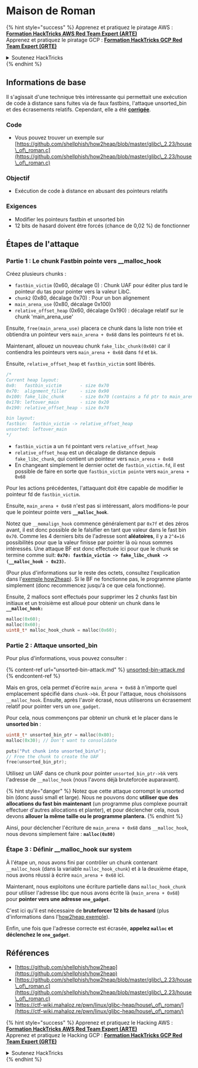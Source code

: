 # Maison de Roman

{% hint style="success" %}
Apprenez et pratiquez le piratage AWS :<img src="/.gitbook/assets/arte.png" alt="" data-size="line">[**Formation HackTricks AWS Red Team Expert (ARTE)**](https://training.hacktricks.xyz/courses/arte)<img src="/.gitbook/assets/arte.png" alt="" data-size="line">\
Apprenez et pratiquez le piratage GCP : <img src="/.gitbook/assets/grte.png" alt="" data-size="line">[**Formation HackTricks GCP Red Team Expert (GRTE)**<img src="/.gitbook/assets/grte.png" alt="" data-size="line">](https://training.hacktricks.xyz/courses/grte)

<details>

<summary>Soutenez HackTricks</summary>

* Consultez les [**plans d'abonnement**](https://github.com/sponsors/carlospolop)!
* **Rejoignez le** 💬 [**groupe Discord**](https://discord.gg/hRep4RUj7f) ou le [**groupe Telegram**](https://t.me/peass) ou **suivez-nous** sur **Twitter** 🐦 [**@hacktricks\_live**](https://twitter.com/hacktricks\_live)**.**
* **Partagez des astuces de piratage en soumettant des PR aux** [**HackTricks**](https://github.com/carlospolop/hacktricks) et [**HackTricks Cloud**](https://github.com/carlospolop/hacktricks-cloud) github repos.

</details>
{% endhint %}

## Informations de base

Il s'agissait d'une technique très intéressante qui permettait une exécution de code à distance sans fuites via de faux fastbins, l'attaque unsorted\_bin et des écrasements relatifs. Cependant, elle a été [**corrigée**](https://sourceware.org/git/?p=glibc.git;a=commitdiff;h=b90ddd08f6dd688e651df9ee89ca3a69ff88cd0c).

### Code

* Vous pouvez trouver un exemple sur [https://github.com/shellphish/how2heap/blob/master/glibc\_2.23/house\_of\_roman.c](https://github.com/shellphish/how2heap/blob/master/glibc\_2.23/house\_of\_roman.c)

### Objectif

* Exécution de code à distance en abusant des pointeurs relatifs

### Exigences

* Modifier les pointeurs fastbin et unsorted bin
* 12 bits de hasard doivent être forcés (chance de 0,02 %) de fonctionner

## Étapes de l'attaque

### Partie 1 : Le chunk Fastbin pointe vers \_\_malloc\_hook

Créez plusieurs chunks :

* `fastbin_victim` (0x60, décalage 0) : Chunk UAF pour éditer plus tard le pointeur du tas pour pointer vers la valeur LibC.
* `chunk2` (0x80, décalage 0x70) : Pour un bon alignement
* `main_arena_use` (0x80, décalage 0x100)
* `relative_offset_heap` (0x60, décalage 0x190) : décalage relatif sur le chunk 'main\_arena\_use'

Ensuite, `free(main_arena_use)` placera ce chunk dans la liste non triée et obtiendra un pointeur vers `main_arena + 0x68` dans les pointeurs `fd` et `bk`.

Maintenant, allouez un nouveau chunk `fake_libc_chunk(0x60)` car il contiendra les pointeurs vers `main_arena + 0x68` dans `fd` et `bk`.

Ensuite, `relative_offset_heap` et `fastbin_victim` sont libérés.
```c
/*
Current heap layout:
0x0:   fastbin_victim       - size 0x70
0x70:  alignment_filler     - size 0x90
0x100: fake_libc_chunk      - size 0x70 (contains a fd ptr to main_arena + 0x68)
0x170: leftover_main        - size 0x20
0x190: relative_offset_heap - size 0x70

bin layout:
fastbin:  fastbin_victim -> relative_offset_heap
unsorted: leftover_main
*/
```
* &#x20;`fastbin_victim` a un `fd` pointant vers `relative_offset_heap`
* &#x20;`relative_offset_heap` est un décalage de distance depuis `fake_libc_chunk`, qui contient un pointeur vers `main_arena + 0x68`
* En changeant simplement le dernier octet de `fastbin_victim.fd`, il est possible de faire en sorte que `fastbin_victim pointe` vers `main_arena + 0x68`

Pour les actions précédentes, l'attaquant doit être capable de modifier le pointeur fd de `fastbin_victim`.

Ensuite, `main_arena + 0x68` n'est pas si intéressant, alors modifions-le pour que le pointeur pointe vers **`__malloc_hook`**.

Notez que `__memalign_hook` commence généralement par `0x7f` et des zéros avant, il est donc possible de le falsifier en tant que valeur dans le fast bin `0x70`. Comme les 4 derniers bits de l'adresse sont **aléatoires**, il y a `2^4=16` possibilités pour que la valeur finisse par pointer là où nous sommes intéressés. Une attaque BF est donc effectuée ici pour que le chunk se termine comme suit: **`0x70: fastbin_victim -> fake_libc_chunk -> (__malloc_hook - 0x23)`.**

(Pour plus d'informations sur le reste des octets, consultez l'explication dans l'[exemple how2heap](https://github.com/shellphish/how2heap/blob/master/glibc\_2.23/house\_of\_roman.c)). Si le BF ne fonctionne pas, le programme plante simplement (donc recommencez jusqu'à ce que cela fonctionne).

Ensuite, 2 mallocs sont effectués pour supprimer les 2 chunks fast bin initiaux et un troisième est alloué pour obtenir un chunk dans le **`__malloc_hook:`**
```c
malloc(0x60);
malloc(0x60);
uint8_t* malloc_hook_chunk = malloc(0x60);
```
### Partie 2 : Attaque unsorted\_bin

Pour plus d'informations, vous pouvez consulter :

{% content-ref url="unsorted-bin-attack.md" %}
[unsorted-bin-attack.md](unsorted-bin-attack.md)
{% endcontent-ref %}

Mais en gros, cela permet d'écrire `main_arena + 0x68` à n'importe quel emplacement spécifié dans `chunk->bk`. Et pour l'attaque, nous choisissons `__malloc_hook`. Ensuite, après l'avoir écrasé, nous utiliserons un écrasement relatif pour pointer vers un `one_gadget`.

Pour cela, nous commençons par obtenir un chunk et le placer dans le **unsorted bin** :
```c
uint8_t* unsorted_bin_ptr = malloc(0x80);
malloc(0x30); // Don't want to consolidate

puts("Put chunk into unsorted_bin\n");
// Free the chunk to create the UAF
free(unsorted_bin_ptr);
```
Utilisez un UAF dans ce chunk pour pointer `unsorted_bin_ptr->bk` vers l'adresse de `__malloc_hook` (nous l'avons déjà bruteforcée auparavant).

{% hint style="danger" %}
Notez que cette attaque corrompt le unsorted bin (donc aussi small et large). Nous ne pouvons donc **utiliser que des allocations du fast bin maintenant** (un programme plus complexe pourrait effectuer d'autres allocations et planter), et pour déclencher cela, nous devons **allouer la même taille ou le programme plantera.**
{% endhint %}

Ainsi, pour déclencher l'écriture de `main_arena + 0x68` dans `__malloc_hook`, nous devons simplement faire : **`malloc(0x80)`**

### Étape 3 : Définir \_\_malloc\_hook sur system

À l'étape un, nous avons fini par contrôler un chunk contenant `__malloc_hook` (dans la variable `malloc_hook_chunk`) et à la deuxième étape, nous avons réussi à écrire `main_arena + 0x68` ici.

Maintenant, nous exploitons une écriture partielle dans `malloc_hook_chunk` pour utiliser l'adresse libc que nous avons écrite là (`main_arena + 0x68`) pour **pointer vers une adresse `one_gadget`**.

C'est ici qu'il est nécessaire de **bruteforcer 12 bits de hasard** (plus d'informations dans l'[how2heap](https://github.com/shellphish/how2heap/blob/master/glibc\_2.23/house\_of\_roman.c)[ exemple](https://github.com/shellphish/how2heap/blob/master/glibc\_2.23/house\_of\_roman.c)).

Enfin, une fois que l'adresse correcte est écrasée, **appelez `malloc` et déclenchez le `one_gadget`**.

## Références

* [https://github.com/shellphish/how2heap](https://github.com/shellphish/how2heap)
* [https://github.com/shellphish/how2heap/blob/master/glibc\_2.23/house\_of\_roman.c](https://github.com/shellphish/how2heap/blob/master/glibc\_2.23/house\_of\_roman.c)
* [https://ctf-wiki.mahaloz.re/pwn/linux/glibc-heap/house\_of\_roman/](https://ctf-wiki.mahaloz.re/pwn/linux/glibc-heap/house\_of\_roman/)

{% hint style="success" %}
Apprenez et pratiquez le Hacking AWS :<img src="/.gitbook/assets/arte.png" alt="" data-size="line">[**Formation HackTricks AWS Red Team Expert (ARTE)**](https://training.hacktricks.xyz/courses/arte)<img src="/.gitbook/assets/arte.png" alt="" data-size="line">\
Apprenez et pratiquez le Hacking GCP : <img src="/.gitbook/assets/grte.png" alt="" data-size="line">[**Formation HackTricks GCP Red Team Expert (GRTE)**<img src="/.gitbook/assets/grte.png" alt="" data-size="line">](https://training.hacktricks.xyz/courses/grte)

<details>

<summary>Soutenez HackTricks</summary>

* Consultez les [**plans d'abonnement**](https://github.com/sponsors/carlospolop)!
* **Rejoignez le** 💬 [**groupe Discord**](https://discord.gg/hRep4RUj7f) ou le [**groupe Telegram**](https://t.me/peass) ou **suivez** nous sur **Twitter** 🐦 [**@hacktricks\_live**](https://twitter.com/hacktricks\_live)**.**
* **Partagez des astuces de piratage en soumettant des PR aux** [**HackTricks**](https://github.com/carlospolop/hacktricks) et [**HackTricks Cloud**](https://github.com/carlospolop/hacktricks-cloud) github repos.

</details>
{% endhint %}
